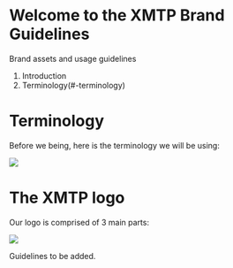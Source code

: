 # Welcome to the XMTP Brand Guidelines
Brand assets and usage guidelines

1. Introduction
2. Terminology(#-terminology)

# Terminology
Before we being, here is the terminology we will be using:

<img src="https://github.com/xmtp-org/brand/blob/updates/guideassets/construction@2x.jpg?raw=true">

# The XMTP logo
Our logo is comprised of 3 main parts:

<img src="https://github.com/xmtp-org/brand/blob/updates/guideassets/terminology@2x.jpg?raw=true">

Guidelines to be added.